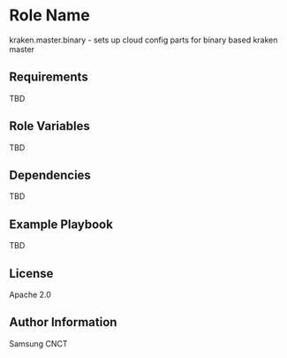 Role Name
=========

kraken.master.binary - sets up cloud config parts for binary based kraken master

Requirements
------------

TBD

Role Variables
--------------

TBD

Dependencies
------------

TBD

Example Playbook
----------------

TBD

License
-------

Apache 2.0

Author Information
------------------

Samsung CNCT
